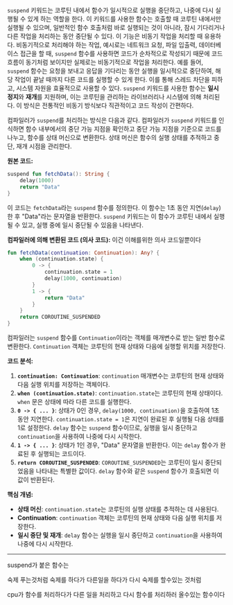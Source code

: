 `suspend` 키워드는 코루틴 내에서 함수가 일시적으로 실행을 중단하고, 나중에 다시 실행될 수 있게 하는 역할을 한다. 이 키워드를 사용한 함수는 호출할 때 코루틴 내에서만 실행될 수 있으며, 일반적인 함수 호출처럼 바로 실행되는 것이 아니라, 잠시 기다리거나 다른 작업을 처리하는 동안 중단될 수 있다. 이 기능은 비동기 작업을 처리할 때 유용하다. 비동기적으로 처리해야 하는 작업, 예시로는 네트워크 요청, 파일 입출력, 데이터베이스 접근을 할 때, `suspend` 함수를 사용하면 코드가 순차적으로 작성되기 때문에 코드 흐름이 동기처럼 보이지만 실제로는 비동기적으로 작업을 처리한다. 예를 들어, `suspend` 함수는 요청을 보내고 응답을 기다리는 동안 실행을 일시적으로 중단하여, 해당 작업이 끝날 때까지 다른 코드를 실행할 수 있게 한다. 이를 통해 스레드 차단을 피하고, 시스템 자원을 효율적으로 사용할 수 있다. `suspend` 키워드를 사용한 함수는 **일시 정지**와 **재개**를 지원하며, 이는 코루틴을 관리하는 라이브러리나 시스템에 의해 처리된다. 이 방식은 전통적인 비동기 방식보다 직관적이고 코드 작성이 간편하다.

컴파일러가 `suspend`를 처리하는 방식은 다음과 같다. 컴파일러가 `suspend` 키워드를 인식하면 함수 내부에서의 중단 가능 지점을 확인하고 중단 가능 지점을 기준으로 코드를 나누고, 함수를 상태 머신으로 변환한다. 상태 머신은 함수의 실행 상태를 추적하고 중단, 재개 시점을 관리한다.

**원본 코드:**

```kotlin
suspend fun fetchData(): String {
    delay(1000)
    return "Data"
}
```

이 코드는 `fetchData`라는 `suspend` 함수를 정의한다. 이 함수는 1초 동안 지연(`delay`)한 후 "Data"라는 문자열을 반환한다. `suspend` 키워드는 이 함수가 코루틴 내에서 실행될 수 있고, 실행 중에 일시 중단될 수 있음을 나타낸다.

**컴파일러에 의해 변환된 코드 (의사 코드):**
이건 이해를위한 의사 코드일뿐이다

```kotlin
fun fetchData(continuation: Continuation): Any? {
    when (continuation.state) {
        0 -> {
            continuation.state = 1
            delay(1000, continuation)
        }
        1 -> {
            return "Data"
        }
    }
    return COROUTINE_SUSPENDED
}
```

컴파일러는 `suspend` 함수를 `Continuation`이라는 객체를 매개변수로 받는 일반 함수로 변환한다. `Continuation` 객체는 코루틴의 현재 상태와 다음에 실행할 위치를 저장한다.

**코드 분석:**

1. **`continuation: Continuation`**: `continuation` 매개변수는 코루틴의 현재 상태와 다음 실행 위치를 저장하는 객체이다.
2. **`when (continuation.state)`**: `continuation.state`는 코루틴의 현재 상태이다. `when` 문은 상태에 따라 다른 코드를 실행한다.
3. **`0 -> { ... }`**: 상태가 0인 경우, `delay(1000, continuation)`을 호출하여 1초 동안 지연한다. `continuation.state = 1`은 지연이 완료된 후 실행될 다음 상태를 1로 설정한다. `delay` 함수는 `suspend` 함수이므로, 실행을 일시 중단하고 `continuation`을 사용하여 나중에 다시 시작한다.
4. **`1 -> { ... }`**: 상태가 1인 경우, "Data" 문자열을 반환한다. 이는 `delay` 함수가 완료된 후 실행되는 코드이다.
5. **`return COROUTINE_SUSPENDED`**: `COROUTINE_SUSPENDED`는 코루틴이 일시 중단되었음을 나타내는 특별한 값이다. `delay` 함수와 같은 `suspend` 함수가 호출되면 이 값이 반환된다.

**핵심 개념:**

* **상태 머신**: `continuation.state`는 코루틴의 실행 상태를 추적하는 데 사용된다.
* **Continuation**: `continuation` 객체는 코루틴의 현재 상태와 다음 실행 위치를 저장한다.
* **일시 중단 및 재개**: `delay` 함수는 실행을 일시 중단하고 `continuation`을 사용하여 나중에 다시 시작한다.

-----

suspend가 붙은 함수는

숙제 푸는것처럼 숙제를 하다가 다른일을 하다가 다시 숙제를 할수있는 것처럼

cpu가 함수를 처리하다가 다른 일을 처리하고 다시 함수를 처리하러 올수있는 함수이다